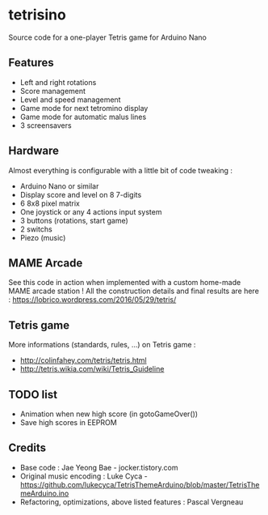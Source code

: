 # tetrisino

Source code for a one-player Tetris game for Arduino Nano

## Features
+ Left and right rotations
+ Score management
+ Level and speed management
+ Game mode for next tetromino display
+ Game mode for automatic malus lines
+ 3 screensavers

## Hardware
Almost everything is configurable with a little bit of code tweaking :
+ Arduino Nano or similar
+ Display score and level on 8 7-digits
+ 6 8x8 pixel matrix
+ One joystick or any 4 actions input system
+ 3 buttons (rotations, start game)
+ 2 switchs
+ Piezo (music)

## MAME Arcade
See this code in action when implemented with a custom home-made MAME arcade station !
All the construction details and final results are here : https://lobrico.wordpress.com/2016/05/29/tetris/

## Tetris game
More informations (standards, rules, ...) on Tetris game :
+ http://colinfahey.com/tetris/tetris.html
+ http://tetris.wikia.com/wiki/Tetris_Guideline

## TODO list
+ Animation when new high score (in gotoGameOver())
+ Save high scores in EEPROM

## Credits
+ Base code : Jae Yeong Bae - jocker.tistory.com
+ Original music encoding : Luke Cyca - https://github.com/lukecyca/TetrisThemeArduino/blob/master/TetrisThemeArduino.ino
+ Refactoring, optimizations, above listed features : Pascal Vergneau
